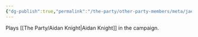 ```yaml
---
{"dg-publish":true,"permalink":"/the-party/other-party-members/meta/jae-knight/","tags":["Player"],"updated":"2024-12-23T14:13:34.692+00:00"}
---
```


Plays [[The Party/Aidan Knight\|Aidan Knight]] in the campaign.